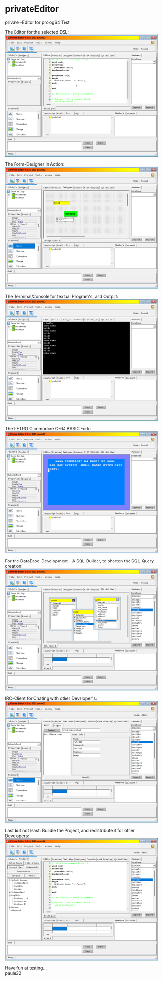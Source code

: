 # privateEditor
 private -Editor for prolog64 Test

The Editor for the selected DSL:<br>
![alpha ScreenShoot3](img/screen001.png)

The Form-Designer in Action:<br>
![alpha ScreenShoot2](img/screen002.png)

The Terminal/Console for textual Program's, and Output:<br>
![alpha ScreenShoot3](img/screen003.png)

The RETRO Commodore C-64 BASIC Fork:<br>
![alpha ScreenShoot4](img/screen004.png)

For the DataBase-Development - A SQL-Builder, to shorten the SQL-Query creation:<br>
![alpha ScreenShoot5](img/screen005.png)

IRC-Client for Chating with other Developer's:<br>
![alpha ScreenShoot6](img/screen006.png)

Last but not least: Bundle the Project, and redistribute it for other Developers:<br>
![alpha ScreenShoot7](img/screen007.png)

Have fun at testing...<br>
paule32
